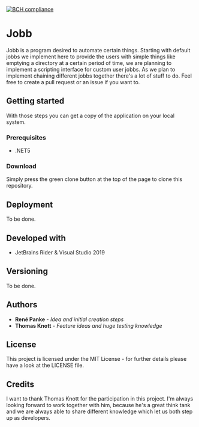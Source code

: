 [![BCH compliance](https://bettercodehub.com/edge/badge/SVYSHE/Jobb?branch=master)](https://bettercodehub.com/)

# Jobb

Jobb is a program desired to automate certain things. Starting with default jobbs we implement here to provide the users with simple things like emptying a directory at a certain period of time, we are planning to implement a scripting interface for custom user jobbs.
As we plan to implement chaining different jobbs together there's a lot of stuff to do. Feel free to create a pull request or an issue if you want to.

## Getting started

With those steps you can get a copy of the application on your local system.

### Prerequisites 

- .NET5

### Download

Simply press the green clone button at the top of the page to clone this repository.

## Deployment

To be done.

## Developed with

- JetBrains Rider & Visual Studio 2019

## Versioning

To be done.

## Authors

- **René Panke**    - *Idea and initial creation steps*
- **Thomas Knott**  - *Feature ideas and huge testing knowledge*

## License

This project is licensed under the MIT License - for further details please have a look at the LICENSE file.

## Credits

I want to thank Thomas Knott for the participation in this project. I'm always looking forward to work together with him, because he's a great think tank and we are always able to share different knowledge which let us both step up as developers.
